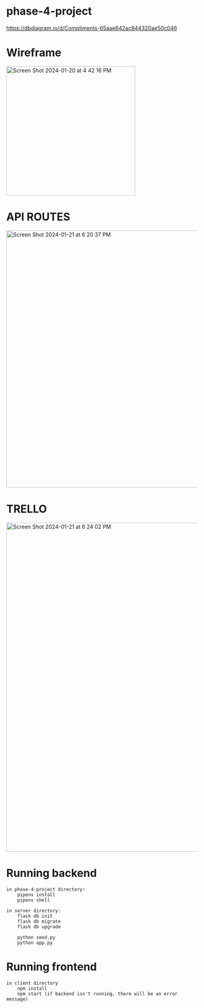 # phase-4-project

https://dbdiagram.io/d/Compliments-65aae642ac844320ae50c046

# Wireframe
<img width="339" alt="Screen Shot 2024-01-20 at 4 42 16 PM" src="https://github.com/ekollie/phase-4-project/assets/142290529/26dde139-f4ab-4363-ad27-5911ec8a0089">

# API ROUTES
<img width="675" alt="Screen Shot 2024-01-21 at 6 20 37 PM" src="https://github.com/ekollie/phase-4-project/assets/142290529/290d0ca4-5d4a-44f7-a47e-cfe543d0dd51">

# TRELLO
<img width="864" alt="Screen Shot 2024-01-21 at 6 24 02 PM" src="https://github.com/ekollie/phase-4-project/assets/142290529/482c2f3c-fa86-4d1b-9459-9f8bf9cf07e1">


# Running backend

    in phase-4-project directory:
        pipenv install
        pipenv shell

    in server directory:
        flask db init
        flask db migrate
        flask db upgrade

        python seed.py
        python app.py

# Running frontend

    in client directory
        npm install
        npm start (if backend isn't running, there will be an error message)
